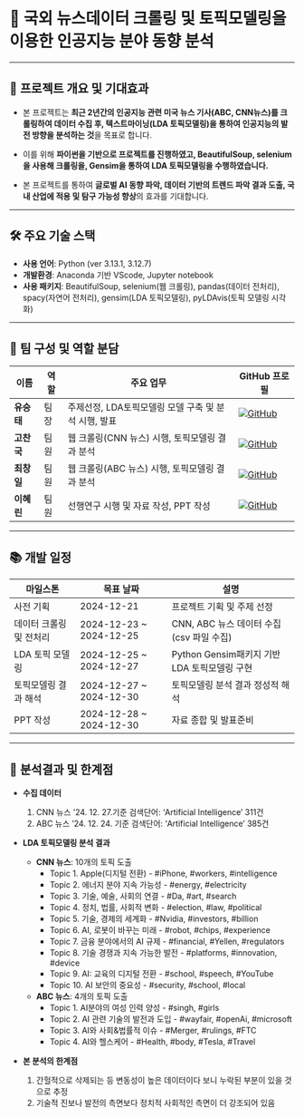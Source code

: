 # 🚀 국외 뉴스데이터 크롤링 및 토픽모델링을 이용한 인공지능 분야 동향 분석

---

## 📌 프로젝트 개요 및 기대효과
- 본 프로젝트는 **최근 2년간의 인공지능 관련 미국 뉴스 기사(ABC, CNN뉴스)를 크롤링하여 데이터 수집 후, 텍스트마이닝(LDA 토픽모델링)을 통하여 인공지능의 발전 방향을 분석하는 것**을 목표로 합니다.
- 이를 위해 **파이썬을 기반으로 프로젝트를 진행하였고, BeautifulSoup, selenium을 사용해 크롤링을, Gensim을 통하여 LDA 토픽모델링을 수행하였습니다.**  

- 본 프로젝트를 통하여 **글로벌 AI 동향 파악, 데이터 기반의 트렌드 파악 결과 도출, 국내 산업에 적용 및 탐구 가능성 향상**의 효과를 기대합니다.
  
---

## 🛠️ 주요 기술 스택
- **사용 언어**: Python (ver 3.13.1, 3.12.7)
- **개발환경**: Anaconda 기반 VScode, Jupyter notebook
- **사용 패키지**: BeautifulSoup, selenium(웹 크롤링), pandas(데이터 전처리), spacy(자연어 전처리), gensim(LDA 토픽모델링), pyLDAvis(토픽 모델링 시각화)

---

## 👥 팀 구성 및 역할 분담
| 이름 | 역할 | 주요 업무 |  GitHub 프로필 |
|------|------|----------|------------|
| **유승태** | 팀장 | 주제선정, LDA토픽모델링 모델 구축 및 분석 시행, 발표 | [![GitHub](https://img.shields.io/badge/GitHub-Profile-black?logo=github)](https://github.com/Yoo-Seung-Tae) |
| **고찬국** | 팀원 | 웹 크롤링(CNN 뉴스) 시행, 토픽모델링 결과 분석 | [![GitHub](https://img.shields.io/badge/GitHub-Profile-black?logo=github)](https://github.com/ChankookKo) |
| **최창일** | 팀원 | 웹 크롤링(ABC 뉴스) 시행, 토픽모델링 결과 분석 | [![GitHub](https://img.shields.io/badge/GitHub-Profile-black?logo=github)](https://github.com/ckddlf050) |
| **이혜린** | 팀원 | 선행연구 시행 및 자료 작성, PPT 작성 | [![GitHub](https://img.shields.io/badge/GitHub-Profile-black?logo=github)](https://github.com/hyerin00) |

---

## 📚 개발 일정
| 마일스톤 | 목표 날짜 | 설명 |
|------------|-------------|---------------------------------|
| 사전 기획 | 2024-12-21 | 프로젝트 기획 및 주제 선정 |
| 데이터 크롤링 및 전처리 | 2024-12-23 ~ 2024-12-25 | CNN, ABC 뉴스 데이터 수집(csv 파일 수집) |
| LDA 토픽 모델링 | 2024-12-25 ~ 2024-12-27 | Python Gensim패키지 기반 LDA 토픽모델링 구현 |
| 토픽모델링 결과 해석 | 2024-12-27 ~ 2024-12-30 | 토픽모델링 분석 결과 정성적 해석 |
| PPT 작성 | 2024-12-28 ~ 2024-12-30 | 자료 종합 및 발표준비 |

---

## 🔧 분석결과 및 한계점
- **수집 데이터**
    1. CNN 뉴스 ’24. 12. 27.기준 검색단어: ‘Artificial Intelligence’ 311건
    2. ABC 뉴스 ’24. 12. 24. 기준 검색단어: ‘Artificial Intelligence’ 385건
       
- **LDA 토픽모델링 분석 결과**
    - **CNN 뉴스**: 10개의 토픽 도출
        - Topic 1. Apple(디지털 전환) - #iPhone, #workers, #intelligence
        - Topic 2. 에너지 분야 지속 가능성 - #energy, #electricity
        - Topic 3. 기술, 예술, 사회의 연결 - #Da, #art, #search
        - Topic 4. 정치, 법률, 사회적 변화 - #election, #law, #political
        - Topic 5. 기술, 경제의 세계화 - #Nvidia, #investors, #billion
        - Topic 6. AI, 로봇이 바꾸는 미래 - #robot, #chips, #experience
        - Topic 7. 금융 분야에서의 AI 규제 - #financial, #Yellen, #regulators
        - Topic 8. 기술 경쟁과 지속 가능한 발전 - #platforms, #innovation, #device
        - Topic 9. AI: 교육의 디지털 전환 - #school, #speech, #YouTube
        - Topic 10. AI 보안의 중요성 - #security, #school, #local
    - **ABC 뉴스**: 4개의 토픽 도출
        - Topic 1. AI분야의 여성 인력 양성 - #singh, #girls
        - Topic 2. AI 관련 기술의 발전과 도입 - #wayfair, #openAi, #microsoft
        - Topic 3. AI와 사회&법률적 이슈 - #Merger, #rulings, #FTC
        - Topic 4. AI와 헬스케어 - #Health, #body, #Tesla, #Travel

- **본 분석의 한계점**
    1. 간헐적으로 삭제되는 등 변동성이 높은 데이터이다 보니 누락된 부분이 있을 것으로 추정
    2. 기술적 진보나 발전의 측면보다 정치적 사회적인 측면이 더 강조되어 있음
